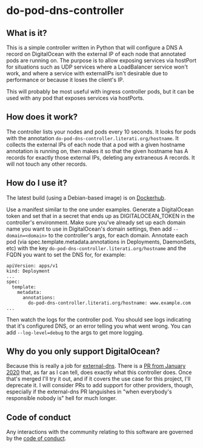 do-pod-dns-controller
=====================

What is it?
-----------

This is a simple controller written in Python that will configure a
DNS A record on DigitalOcean with the external IP of each node that
annotated pods are running on. The purpose is to allow exposing
services via hostPort for situations such as UDP services where a
LoadBalancer service won't work, and where a service with externalIPs
isn't desirable due to performance or because it loses the client's
IP.

This will probably be most useful with ingress controller pods, but it
can be used with any pod that exposes services via hostPorts.


How does it work?
-----------------

The controller lists your nodes and pods every 10 seconds. It looks
for pods with the annotation
`do-pod-dns-controller.literati.org/hostname`. It collects the
external IPs of each node that a pod with a given hostname annotation
is running on, then makes it so that the given hostname has A records
for exactly those external IPs, deleting any extraneous A records. It
will not touch any other records.


How do I use it?
----------------

The latest build (using a Debian-based image) is on
[Dockerhub](https://hub.docker.com/r/srl8/do-pod-dns-controller).

Use a manifest similar to the one under examples. Generate a
DigitalOcean token and set that in a secret that ends up as
DIGITALOCEAN_TOKEN in the controller's environment. Make sure you've
already set up each domain name you want to use in DigitalOcean's
domain settings, then add `--domain=<domain>` to the controller's
args, for each domain. Annotate each pod (via
spec.template.metadata.annotations in Deployments, DaemonSets, etc)
with the key `do-pod-dns-controller.literati.org/hostname` and the
FQDN you want to set the DNS for, for example:

```
apiVersion: apps/v1
kind: Deployment
...
spec:
  template:
    metadata:
	  annotations:
	    do-pod-dns-controller.literati.org/hostname: www.example.com
...
```

Then watch the logs for the controller pod. You should see logs
indicating that it's configured DNS, or an error telling you what went
wrong. You can add `--log-level=debug` to the args to get more
logging.


Why do you only support DigitalOcean?
-------------------------------------

Because this is really a job for
[external-dns](https://github.com/kubernetes-sigs/external-dns/). There
is a [PR from January
2020](https://github.com/kubernetes-sigs/external-dns/pull/1391) that,
as far as I can tell, does exactly what this controller does. Once
that's merged I'll try it out, and if it covers the use case for this
project, I'll deprecate it. I will consider PRs to add support for
other providers, though, especially if the external-dns PR languishes
in "when everybody's responsible nobody is" hell for much longer.


Code of conduct
---------------

Any interactions with the community relating to this software are
governed by the [code of conduct](code_of_conduct.md).
